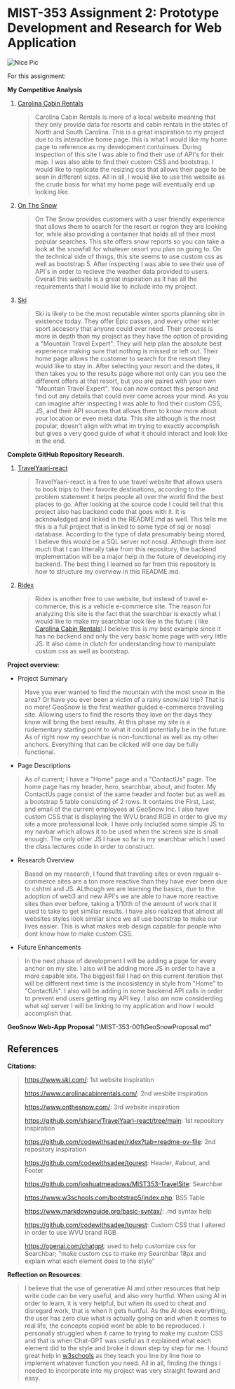 ﻿MIST-353 Assignment 2: Prototype Development and Research for Web Application
 =============================================================================
 ![Nice Pic](https://valutrack.com/wp-content/uploads/2023/03/isa-cybersecurity-training-2-1.jpg)

For this assignment:

 **My Competitive Analysis**

1. [Carolina Cabin Rentals](https://www.carolinacabinrentals.com/)
    >Carolina Cabin Rentals is more of a local website meaning that they only provide data for resorts and cabin rentals in the states of North and South Carolina. This is a great inspiration to my project due to its interactive home page. this is what I would like my home page to reference as my development contuinues. During inspection of this site I was able to find their use of API's for their map. I was also able to find their custom CSS and bootstrap. I would like to replicate the resizing css that allows their page to be seen in different sizes. All in all, I would like to use this website as the crude basis for what my home page will eventually end up looking like.

2. [On The Snow](https://www.onthesnow.com/)
    > On The Snow provides customers with a user friendly experience that allows them to search for the resort or region they are looking for, while also providing a container that holds all of their most popular searches. This site offers snow reports so you can take a look at the snowfall for whatever resort you plan on going to. On the technical side of things, this site seems to use custom css as well as bootstrap 5. After inspecting I was able to see their use of API's in order to recieve the weather data provided to users. Overall this website is a great inspiration as it has all the requirements that I would like to include into my project.
    

3. [Ski](https://www.ski.com/)
    > Ski is likely to be the most reputable winter sports planning site in existence today. They offer Epic passes, and every other winter sport accesory that anyone could ever need. Their process is more in depth than my project as they have the option of providing a "Mountain Travel Expert". They will help plan the absolute best experience making sure that nothing is missed or left out. Their home page allows the customer to search for the resort they would like to stay in. After selecting your resort and the dates, it then takes you to the results page where not only can you see the different offers at that resort, but you are paired with your own "Mountain Travel Expert". You can now contact this person and find out any details that could ever come across your mind. As you can imagine after inspecting I was able to find their custom CSS, JS, and their API sources that allows them to know more about your location or even meta data. This site although is the most popular, doesn't align with what im trying to exactly accomplish but gives a very good guide of what it should interact and look like in the end.


 **Complete GitHub Repository Research.**
  
1. [TravelYaari-react](https://github.com/shsarv/TravelYaari-react/tree/main)
    >TravelYaari-react is a free to use travel website that allows users to book trips to their favorite destinations, according to the problem statement it helps people all over the world find the best places to go. After looking at the source code I could tell that this project also has backend code that goes with it. It is acknowledged and linked in the README.md as well. This tells me this is a full project that is linked to some type of sql or nosql database. According to the type of data presumably being stored, I believe this would be a SQL server not nosql. Although there isnt much that I can litterally take from this repository, the backend implementation will be a major help in the future of developing my backend. The best thing I learned so far from this repository is how to structure my overview in this README.md.
2. [Ridex](https://github.com/codewithsadee/ridex?tab=readme-ov-file)
    >Ridex is another free to use website, but instead of travel e-commerce; this is a vehicle e-commerce site. The reason for analyzing this site is the fact that the searchbar is exactly what I would like to make my searchbar look like in the future ( like [Carolina Cabin Rentals](https://www.carolinacabinrentals.com/)).I beleive this is my best example since it has no backend and only the very basic home page with very little JS. It also came in clutch for understanding how to manipulate custom css as well as bootstrap. 


 **Project overview**:
  
   - Project Summary

> Have you ever wanted to find the mountain with the most snow in the area? Or have you ever been a victim of a rainy snow/ski trip? That is no more! GeoSnow is the first weather guided e-commerce traveling site. Allowing users to find the resorts they love on the days they know will bring the best results. At this phase my site is a rudementary starting point to what it could potentially be in the future. As of right now my searchbar is non-functional as well as my other anchors. Everything that can be clicked will one day be fully functional.
     
   - Page Descriptions

> As of current; I have a "Home" page and a "ContactUs" page. The home page has my header, hero, searchbar, about, and footer. My ContactUs page consist of the same header and footer but as well as a bootstrap 5 table consisting of 2 rows. It contains the First, Last, and email of the current employees at GeoSnow Inc. I also have custom CSS that is displaying the WVU brand RGB in order to give my site a more professional look. I have only included some simple JS to my navbar which allows it to be used when the screen size is small enough. The only other JS I have so far is my searchbar which I used the class lectures code in order to construct.
   - Research Overview

> Based on my research, I found that traveling sites or even regualr e-commerce sites are a ton more reactive than they have ever been due to cshtml and JS. ALthough we are learning the basics, due to the adoption of web3 and new API's we are able to have more reactive sites than ever before, taking a 1/10th of the amount of work that it used to take to get similiar results. I have also realized that almost all websites styles look similar since we all use bootstrap to make our lives easier. This is what makes web design capable for people who dont know how to make custom CSS.
   - Future Enhancements

> In the next phase of development I will be adding a page for every anchor on my site. I also will be adding more JS in order to have a more capable site. The biggest fail I had on this current iteration that will be different next time is the incosistency in style from "Home" to "ContactUs". I also will be adding in some backend API calls in order to prevent end users getting my API key. I also am now considerding what sql server I will be linking to my application and how I would accomplish that.

**GeoSnow Web-App Proposal**
"\MIST-353-001\GeoSnowProposal.md"
## References
 **Citations**:

>https://www.ski.com/: 1st website inspiration
>
>https://www.carolinacabinrentals.com/: 2nd wesbite inspiration
>
>https://www.onthesnow.com/: 3rd website inspiration
>
>https://github.com/shsarv/TravelYaari-react/tree/main: 1st repository inspiration
>
>https://github.com/codewithsadee/ridex?tab=readme-ov-file: 2nd repository inspiration
>
>https://github.com/codewithsadee/tourest: Header, #about, and Footer
>
>https://github.com/joshuatmeadows/MIST353-TravelSite: Searchbar
>
>https://www.w3schools.com/bootstrap5/index.php: BS5 Table
>
>https://www.markdownguide.org/basic-syntax/: .md syntax help
>
>https://github.com/codewithsadee/tourest: Custom CSS that I altered in order to use WVU brand RGB 
>
>https://openai.com/chatgpt: used to help customize css for Searchbar; "make custom css to make my Searchbar 18px and explain what each element does to the style"

 **Reflection on Resources**:
 > I believe that the use of generative AI and other resources that help write code can be very useful, and also very hurtful. When using AI in order to learn, it is very helpful, but when its used to cheat and disregard work, that is when it gets hurtful. As the AI does everything, the user has zero clue what is actually going on and when it comes to real life, the concepts copied wont be able to be reproduced. I personally struggled when it came to trying to make my custom CSS and that is when Chat-GPT was useful as it explained what each element did to the style and broke it down step by step for me. I found great help in [w3schools](https://www.w3schools.com/bootstrap5/index.php) as they teach you line by line how to implement whatever function you need. All in all, finding the things I needed to incorporate into my project was very straight foward and easy.